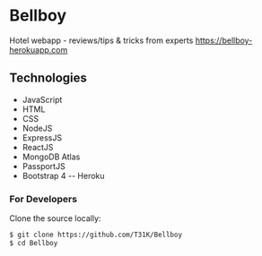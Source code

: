 # Bellboy
Hotel webapp - reviews/tips &amp; tricks from experts
https://bellboy-herokuapp.com



## Technologies
- JavaScript
- HTML
- CSS
- NodeJS
- ExpressJS
- ReactJS
- MongoDB Atlas
- PassportJS
- Bootstrap 4
-- Heroku




### For Developers
Clone the source locally:
```sh
$ git clone https://github.com/T31K/Bellboy
$ cd Bellboy
